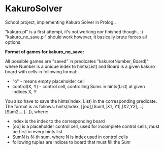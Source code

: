 # KakuroSolver
School project, implementing Kakuro Solver in Prolog..

"kakuro.pl" is a first attempt, it's not working nor finished though.. :)  
"kakuro_no_save.pl" should work however, it basically brute forces all options.


**Format of games for kakuro_no_save:**

All possible games are "saved" in predicates "kakuro(Number, Board)" where Number is a unique index to hints(List) and 
Board is a given kakuro board with cells in following format:   
 - "o" - means empty placeholder cell  
 - control(X, Y) - control cell, controlling Sums in hints(List) at given indices X, Y  

You also have to save the hints(Index, List) in the corresponding predicate. The format is as follows:
hints(Index, [[oo],[Sum1,[X1, Y1],[X2,Y2],...] [Sum2,...]...]), where:
- Index is the index to the corresponding board
- [oo] is a placeholder control cell, used for incomplete control cells, must be first in every hints list
- SumN is N-th sum, where N is index used in control cells
- following tuples are indices to board that must fill the Sum
